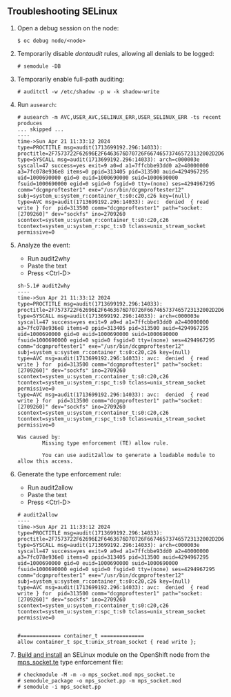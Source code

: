 ## Troubleshooting SELinux

1. Open a debug session on the node:

   ```console
   $ oc debug node/<node>
   ```

2. Temporarily disable _dontaudit_ rules, allowing all denials to be logged:

   ```console
   # semodule -DB
   ```

3. Temporarily enable full-path auditing:

   ```console
   # auditctl -w /etc/shadow -p w -k shadow-write
   ```

4. Run `ausearch`:

   ```console
   # ausearch -m AVC,USER_AVC,SELINUX_ERR,USER_SELINUX_ERR -ts recent produces
   ... skipped ...
   ----
   time->Sun Apr 21 11:33:12 2024
   type=PROCTITLE msg=audit(1713699192.296:14033): proctitle=2F7573722F62696E2F6463676D70726F667465737465723132002D2D6E6F2D6463676D2D76616C69646174696F6E002D740031303034002D6400333030
   type=SYSCALL msg=audit(1713699192.296:14033): arch=c000003e syscall=47 success=yes exit=9 a0=d a1=7ffcbbe93dd0 a2=40000000 a3=7fc078e936e8 items=0 ppid=313405 pid=313500 auid=4294967295 uid=1000690000 gid=0 euid=1000690000 suid=1000690000 fsuid=1000690000 egid=0 sgid=0 fsgid=0 tty=(none) ses=4294967295 comm="dcgmproftester1" exe="/usr/bin/dcgmproftester12" subj=system_u:system_r:container_t:s0:c20,c26 key=(null)
   type=AVC msg=audit(1713699192.296:14033): avc:  denied  { read write } for  pid=313500 comm="dcgmproftester1" path="socket:[2709260]" dev="sockfs" ino=2709260 scontext=system_u:system_r:container_t:s0:c20,c26 tcontext=system_u:system_r:spc_t:s0 tclass=unix_stream_socket permissive=0

5. Analyze the event:

   * Run audit2why
   * Paste the text
   * Press &lt;Ctrl-D&gt;

   ```console
   sh-5.1# audit2why
   ----
   time->Sun Apr 21 11:33:12 2024
   type=PROCTITLE msg=audit(1713699192.296:14033): proctitle=2F7573722F62696E2F6463676D70726F667465737465723132002D2D6E6F2D6463676D2D76616C69646174696F6E002D740031303034002D6400333030
   type=SYSCALL msg=audit(1713699192.296:14033): arch=c000003e syscall=47 success=yes exit=9 a0=d a1=7ffcbbe93dd0 a2=40000000 a3=7fc078e936e8 items=0 ppid=313405 pid=313500 auid=4294967295 uid=1000690000 gid=0 euid=1000690000 suid=1000690000 fsuid=1000690000 egid=0 sgid=0 fsgid=0 tty=(none) ses=4294967295 comm="dcgmproftester1" exe="/usr/bin/dcgmproftester12" subj=system_u:system_r:container_t:s0:c20,c26 key=(null)
   type=AVC msg=audit(1713699192.296:14033): avc:  denied  { read write } for  pid=313500 comm="dcgmproftester1" path="socket:[2709260]" dev="sockfs" ino=2709260 scontext=system_u:system_r:container_t:s0:c20,c26 tcontext=system_u:system_r:spc_t:s0 tclass=unix_stream_socket permissive=0
   type=AVC msg=audit(1713699192.296:14033): avc:  denied  { read write } for  pid=313500 comm="dcgmproftester1" path="socket:[2709260]" dev="sockfs" ino=2709260 scontext=system_u:system_r:container_t:s0:c20,c26 tcontext=system_u:system_r:spc_t:s0 tclass=unix_stream_socket permissive=0

   Was caused by:
           Missing type enforcement (TE) allow rule.

           You can use audit2allow to generate a loadable module to allow this access.
   ```

6. Generate the type enforcement rule:

   * Run audit2allow
   * Paste the text
   * Press &lt;Ctrl-D&gt;

   ```console
   # audit2allow
   ----
   time->Sun Apr 21 11:33:12 2024
   type=PROCTITLE msg=audit(1713699192.296:14033): proctitle=2F7573722F62696E2F6463676D70726F667465737465723132002D2D6E6F2D6463676D2D76616C69646174696F6E002D740031303034002D6400333030
   type=SYSCALL msg=audit(1713699192.296:14033): arch=c000003e syscall=47 success=yes exit=9 a0=d a1=7ffcbbe93dd0 a2=40000000 a3=7fc078e936e8 items=0 ppid=313405 pid=313500 auid=4294967295 uid=1000690000 gid=0 euid=1000690000 suid=1000690000 fsuid=1000690000 egid=0 sgid=0 fsgid=0 tty=(none) ses=4294967295 comm="dcgmproftester1" exe="/usr/bin/dcgmproftester12" subj=system_u:system_r:container_t:s0:c20,c26 key=(null)
   type=AVC msg=audit(1713699192.296:14033): avc:  denied  { read write } for  pid=313500 comm="dcgmproftester1" path="socket:[2709260]" dev="sockfs" ino=2709260 scontext=system_u:system_r:container_t:s0:c20,c26 tcontext=system_u:system_r:spc_t:s0 tclass=unix_stream_socket permissive=0


   #============= container_t ==============
   allow container_t spc_t:unix_stream_socket { read write };

7. [Build and install](https://www.ibm.com/docs/en/cloud-paks/cp-data/4.8.x?topic=storage-creating-selinux-policy-module) an SELinux module on the OpenShift node from the [mps_socket.te](./mps_socket.te) type enforcement file:

   ```console
   # checkmodule -M -m -o mps_socket.mod mps_socket.te
   # semodule_package -o mps_socket.pp -m mps_socket.mod
   # semodule -i mps_socket.pp
   ```


